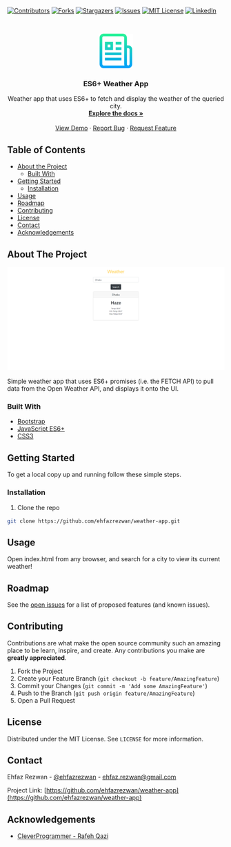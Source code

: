 <!--
*** Thanks for checking out this README Template. If you have a suggestion that would
*** make this better, please fork the repo and create a pull request or simply open
*** an issue with the tag "enhancement".
*** Thanks again! Now go create something AMAZING! :D
***
***
***
*** To avoid retyping too much info. Do a search and replace for the following:
*** github_username, weather-app, twitter_handle, email
-->

<!-- PROJECT SHIELDS -->
<!--
*** I'm using markdown "reference style" links for readability.
*** Reference links are enclosed in brackets [ ] instead of parentheses ( ).
*** See the bottom of this document for the declaration of the reference variables
*** for contributors-url, forks-url, etc. This is an optional, concise syntax you may use.
*** https://www.markdownguide.org/basic-syntax/#reference-style-links
-->

[![Contributors][contributors-shield]][contributors-url]
[![Forks][forks-shield]][forks-url]
[![Stargazers][stars-shield]][stars-url]
[![Issues][issues-shield]][issues-url]
[![MIT License][license-shield]][license-url]
[![LinkedIn][linkedin-shield]][linkedin-url]

<!-- PROJECT LOGO -->
<br />
<p align="center">
  <a href="https://github.com/ehfazrezwan/weather-app">
    <img src="images/logo.png" alt="Logo" width="80" height="80">
  </a>

  <h3 align="center">ES6+ Weather App</h3>

  <p align="center">
    Weather app that uses ES6+ to fetch and display the weather of the queried city.
    <br />
    <a href="https://github.com/ehfazrezwan/weather-app"><strong>Explore the docs »</strong></a>
    <br />
    <br />
    <a href="https://weather-app-09cbpwj.web.app/">View Demo</a>
    ·
    <a href="https://github.com/ehfazrezwan/weather-app/issues">Report Bug</a>
    ·
    <a href="https://github.com/ehfazrezwan/weather-app/issues">Request Feature</a>
  </p>
</p>

<!-- TABLE OF CONTENTS -->

## Table of Contents

- [About the Project](#about-the-project)
  - [Built With](#built-with)
- [Getting Started](#getting-started)
  - [Installation](#installation)
- [Usage](#usage)
- [Roadmap](#roadmap)
- [Contributing](#contributing)
- [License](#license)
- [Contact](#contact)
- [Acknowledgements](#acknowledgements)

<!-- ABOUT THE PROJECT -->

## About The Project

[![Product Name Screen Shot][product-screenshot]]()

Simple weather app that uses ES6+ promises (i.e. the FETCH API) to pull data from the Open Weather API, and displays it onto the UI.

### Built With

- [Bootstrap](https://getbootstrap.com/)
- [JavaScript ES6+](https://developer.mozilla.org/en-US/docs/Web/JavaScript)
- [CSS3](https://www.w3.org/Style/CSS/)

<!-- GETTING STARTED -->

## Getting Started

To get a local copy up and running follow these simple steps.

### Installation

1. Clone the repo

```sh
git clone https://github.com/ehfazrezwan/weather-app.git
```

<!-- USAGE EXAMPLES -->

## Usage

Open index.html from any browser, and search for a city to view its current weather!

<!-- ROADMAP -->

## Roadmap

See the [open issues](https://github.com/ehfazrezwan/weather-app/issues) for a list of proposed features (and known issues).

<!-- CONTRIBUTING -->

## Contributing

Contributions are what make the open source community such an amazing place to be learn, inspire, and create. Any contributions you make are **greatly appreciated**.

1. Fork the Project
2. Create your Feature Branch (`git checkout -b feature/AmazingFeature`)
3. Commit your Changes (`git commit -m 'Add some AmazingFeature'`)
4. Push to the Branch (`git push origin feature/AmazingFeature`)
5. Open a Pull Request

<!-- LICENSE -->

## License

Distributed under the MIT License. See `LICENSE` for more information.

<!-- CONTACT -->

## Contact

Ehfaz Rezwan - [@ehfazrezwan](https://www.linkedin.com/in/ehfaz-rezwan/) - ehfaz.rezwan@gmail.com

Project Link: [https://github.com/ehfazrezwan/weather-app](https://github.com/ehfazrezwan/weather-app)

<!-- ACKNOWLEDGEMENTS -->

## Acknowledgements

- [CleverProgrammer - Rafeh Qazi](https://github.com/CleverProgrammer)

<!-- MARKDOWN LINKS & IMAGES -->
<!-- https://www.markdownguide.org/basic-syntax/#reference-style-links -->

[contributors-shield]: https://img.shields.io/github/contributors/ehfazrezwan/weather-app
[contributors-url]: https://github.com/ehfazrezwan/weather-app/graphs/contributors
[forks-shield]: https://img.shields.io/github/forks/ehfazrezwan/weather-app
[forks-url]: https://github.com/ehfazrezwan/weather-app/network/members
[stars-shield]: https://img.shields.io/github/stars/ehfazrezwan/weather-app
[stars-url]: https://github.com/ehfazrezwan/weather-app/stargazers
[issues-shield]: https://img.shields.io/github/issues/ehfazrezwan/weather-app
[issues-url]: https://github.com/ehfazrezwan/weather-app/issues
[license-shield]: https://img.shields.io/github/license/ehfazrezwan/weather-app
[license-url]: https://github.com/ehfazrezwan/weather-app/blob/master/LICENSE.txt
[linkedin-shield]: https://img.shields.io/badge/-LinkedIn-black.svg?style=flat-square&logo=linkedin&colorB=555
[linkedin-url]: https://linkedin.com/in/ehfazrezwan
[product-screenshot]: images/app.png
